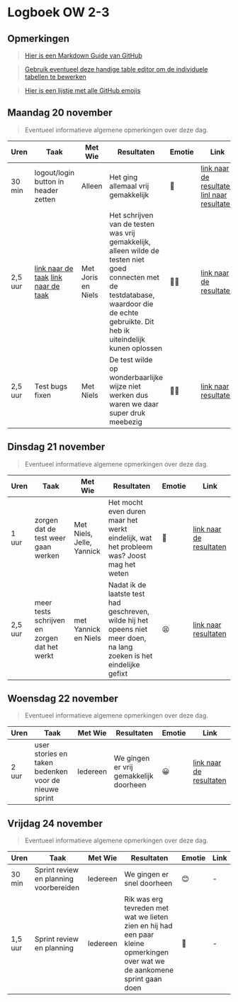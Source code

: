 # Logboek OW 2-3

## Opmerkingen

> [Hier is een Markdown Guide van GitHub](https://guides.github.com/features/mastering-markdown/)

> [Gebruik eventueel deze handige table editor om de individuele tabellen te bewerken](https://www.tablesgenerator.com/markdown_tables)

> [Hier is een lijstje met alle GitHub emojis](https://github.com/ikatyang/emoji-cheat-sheet/blob/master/README.md)

## Maandag 20 november

> Eventueel informatieve algemene opmerkingen over deze dag.

| Uren | Taak  | Met Wie | Resultaten | Emotie | Link |
|---|---|---|---|---|---|
| 30 min  | logout/login button in header zetten | Alleen | Het ging allemaal vrij gemakkelijk | :slightly_smiling_face: | [link naar de resultaten](https://github.com/HANICA-DWA/project-sep23-klipspringer/commit/aff38e60cb585576549026c90e4def85d9cfb6ac) [linl naar resultaten](https://github.com/HANICA-DWA/project-sep23-klipspringer/commit/28af2c370e7f04da973eb27255758511f6a142a7) |
| 2,5 uur | [link naar de taak](https://github.com/HANICA-DWA/project-sep23-klipspringer/issues/87) [link naar de taak](https://github.com/HANICA-DWA/project-sep23-klipspringer/issues/92)| Met Joris en Niels | Het schrijven van de testen was vrij gemakkelijk, alleen wilde de testen niet goed connecten met de testdatabase, waardoor die de echte gebruikte. Dit heb ik uiteindelijk kunen oplossen | :face_exhaling: | [link naar de resultaten]() |
| 2,5 uur | Test bugs fixen | Met Niels | De test wilde op wonderbaarlijke wijze niet werken dus waren we daar super druk meebezig | :face_with_spiral_eyes: | [link naar resultaten](https://github.com/HANICA-DWA/project-sep23-klipspringer/pull/99/commits/01b1a83f9a7fb6263e0af690221dd89e69792a1a) |


## Dinsdag 21 november

> Eventueel informatieve algemene opmerkingen over deze dag.

| Uren | Taak  | Met Wie | Resultaten | Emotie | Link |
|---|---|---|---|---|---|
| 1 uur | zorgen dat de test weer gaan werken | Met Niels, Jelle, Yannick | Het mocht even duren maar het werkt eindelijk, wat het probleem was? Joost mag het weten | :exploding_head: | [link naar de resultaten](https://github.com/HANICA-DWA/project-sep23-klipspringer/pull/99/commits/6943ea4a72f36d85dc020788cb2e413062ffd3a6) |
| 2,5 uur | meer tests schrijven en zorgen dat het werkt | met Yannick en Niels | Nadat ik de laatste test had geschreven, wilde hij het opeens niet meer doen, na lang zoeken is het eindelijke gefixt | :tired_face: | [link naar resultaten](https://github.com/HANICA-DWA/project-sep23-klipspringer/commit/d64f03ec435a6eed8b1d6127d354f344ba6c7d15#diff-6ab519b2dace291d62a2917978221d2e2ec9c70dba04b6ca94cb107bedaea544) |

## Woensdag 22 november

> Eventueel informatieve algemene opmerkingen over deze dag.

| Uren | Taak  | Met Wie | Resultaten | Emotie | Link |
|---|---|---|---|---|---|
| 2 uur | user stories en taken bedenken voor de nieuwe sprint | Iedereen | We gingen er vrij gemakkelijk doorheen  | :grinning: | [link naar de resultaten](https://github.com/orgs/HANICA-DWA/projects/19/views/5) |


## Vrijdag 24 november

> Eventueel informatieve algemene opmerkingen over deze dag.

| Uren | Taak  | Met Wie | Resultaten | Emotie | Link |
|---|---|---|---|---|---|
| 30 min | Sprint review en planning voorbereiden | Iedereen | We gingen er snel doorheen  | :blush: | - |
| 1,5 uur | Sprint review en planning | Iedereen | Rik was erg tevreden met wat we lieten zien en hij had een paar kleine opmerkingen over wat we de aankomene sprint gaan doen | :smiling_face_with_three_hearts: | - |
